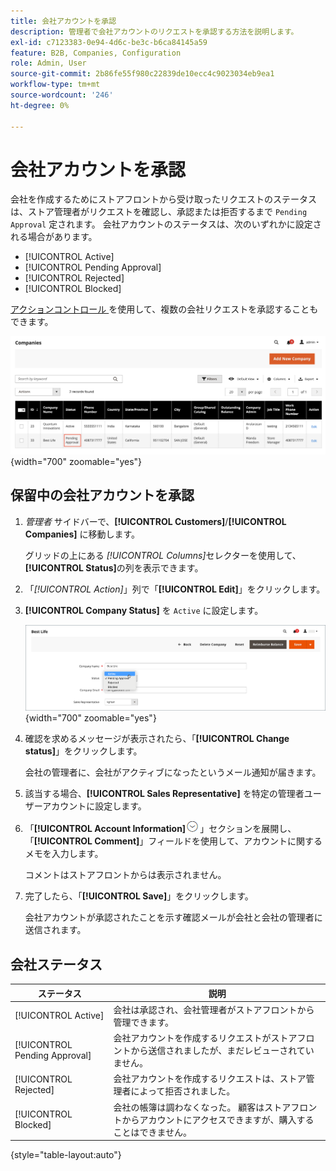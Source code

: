 ```yaml
---
title: 会社アカウントを承認
description: 管理者で会社アカウントのリクエストを承認する方法を説明します。
exl-id: c7123383-0e94-4d6c-be3c-b6ca84145a59
feature: B2B, Companies, Configuration
role: Admin, User
source-git-commit: 2b86fe55f980c22839de10ecc4c9023034eb9ea1
workflow-type: tm+mt
source-wordcount: '246'
ht-degree: 0%

---
```


# 会社アカウントを承認

会社を作成するためにストアフロントから受け取ったリクエストのステータスは、ストア管理者がリクエストを確認し、承認または拒否するまで `Pending Approval` 定されます。 会社アカウントのステータスは、次のいずれかに設定される場合があります。

- [!UICONTROL Active]
- [!UICONTROL Pending Approval]
- [!UICONTROL Rejected]
- [!UICONTROL Blocked]

[ アクションコントロール ](account-company-manage.md) を使用して、複数の会社リクエストを承認することもできます。

![ 承認保留中 ](./assets/companies-pending-approval.png){width="700" zoomable="yes"}

## 保留中の会社アカウントを承認

1. _管理者_ サイドバーで、**[!UICONTROL Customers]**/**[!UICONTROL Companies]** に移動します。

   グリッドの上にある _[!UICONTROL Columns]_&#x200B;セレクターを使用して、**[!UICONTROL Status]**&#x200B;の列を表示できます。

1. 「_[!UICONTROL Action]_」列で「**[!UICONTROL Edit]**」をクリックします。

1. **[!UICONTROL Company Status]** を `Active` に設定します。

   ![ 会社ステータスの設定 ](./assets/company-status-active.png){width="700" zoomable="yes"}

1. 確認を求めるメッセージが表示されたら、「**[!UICONTROL Change status]**」をクリックします。

   会社の管理者に、会社がアクティブになったというメール通知が届きます。

1. 該当する場合、**[!UICONTROL Sales Representative]** を特定の管理者ユーザーアカウントに設定します。

1. 「**[!UICONTROL Account Information]**![ 展開セレクター ](../assets/icon-display-expand.png)」セクションを展開し、「**[!UICONTROL Comment]**」フィールドを使用して、アカウントに関するメモを入力します。

   コメントはストアフロントからは表示されません。

1. 完了したら、「**[!UICONTROL Save]**」をクリックします。

   会社アカウントが承認されたことを示す確認メールが会社と会社の管理者に送信されます。

## 会社ステータス

| ステータス | 説明 |
|------------------|--------------------------------------------------------------------------------------------------------------------------------------------|
| [!UICONTROL Active] | 会社は承認され、会社管理者がストアフロントから管理できます。 |
| [!UICONTROL Pending Approval] | 会社アカウントを作成するリクエストがストアフロントから送信されましたが、まだレビューされていません。 |
| [!UICONTROL Rejected] | 会社アカウントを作成するリクエストは、ストア管理者によって拒否されました。 |
| [!UICONTROL Blocked] | 会社の帳簿は調わなくなった。 顧客はストアフロントからアカウントにアクセスできますが、購入することはできません。 |

{style="table-layout:auto"}
